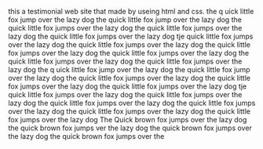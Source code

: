 this a testimonial web site that made by useing html and css.
the q uick little fox jump over the lazy dog 
the quick little fox jump over the lazy dog 
the quick little fox jumps over the lazy dog 
the quick little fox jumps over the lazy dog 
the quick little fox jumps over the lazy dog 
tje quick little fox jumps over the lazy dog
the quick little fox jumps over the lazy dog
the quick little fox jumps over the lazy dog
the quick little fox jumps over the lazy dog
the quick little fox jumps over the lazy dog
the quick little fox jumps over the lazy dog
the q uick little fox jump over the lazy dog 
the quick little fox jump over the lazy dog 
the quick little fox jumps over the lazy dog 
the quick little fox jumps over the lazy dog 
the quick little fox jumps over the lazy dog 
tje quick little fox jumps over the lazy dog
the quick little fox jumps over the lazy dog
the quick little fox jumps over the lazy dog
the quick little fox jumps over the lazy dog
the quick little fox jumps over the lazy dog
the quick little fox jumps over the lazy dog
The Quick brown fox jumps over the lazy dog
the quick brown fox jumps ver the lazy dog 
the quick brown fox jumps over the lazy dog 
the quick brown fox jumps over the 
